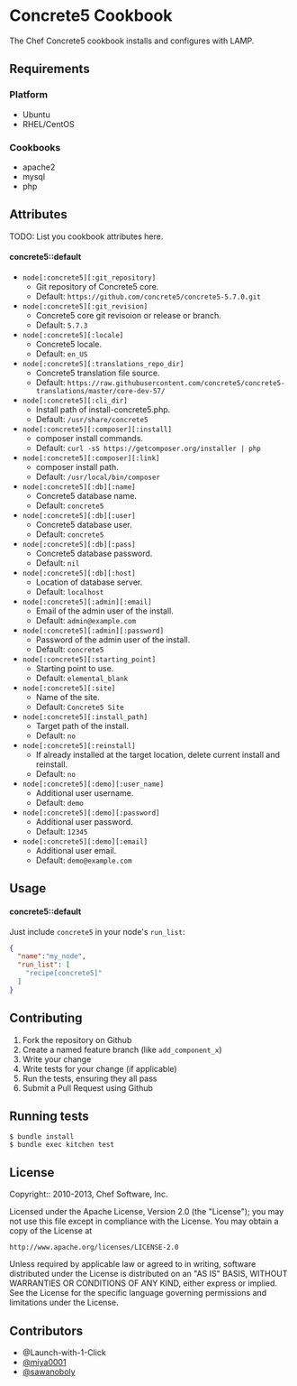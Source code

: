 Concrete5 Cookbook
==================

The Chef Concrete5 cookbook installs and configures with LAMP.

Requirements
------------

### Platform

* Ubuntu
* RHEL/CentOS

### Cookbooks

* apache2
* mysql
* php

Attributes
----------
TODO: List you cookbook attributes here.

#### concrete5::default

* `node[:concrete5][:git_repository]`
    * Git repository of Concrete5 core.
    * Default: `https://github.com/concrete5/concrete5-5.7.0.git`
* `node[:concrete5][:git_revision]`
    * Concrete5 core git revisoion or release or branch.
    * Default: `5.7.3`
* `node[:concrete5][:locale]`
    * Concrete5 locale.
    * Default: `en_US`
* `node[:concrete5][:translations_repo_dir]`
    * Concrete5 translation file source.
    * Default: `https://raw.githubusercontent.com/concrete5/concrete5-translations/master/core-dev-57/`
* `node[:concrete5][:cli_dir]`
    * Install path of install-concrete5.php.
    * Default: `/usr/share/concrete5`    
* `node[:concrete5][:composer][:install]`
    * composer install commands.
    * Default: `curl -sS https://getcomposer.org/installer | php`
* `node[:concrete5][:composer][:link]`
    * composer install path.
    * Default: `/usr/local/bin/composer`
* `node[:concrete5][:db][:name]`
    * Concrete5 database name.
    * Default: `concrete5`
* `node[:concrete5][:db][:user]`
    * Concrete5 database user.
    * Default: `concrete5`
* `node[:concrete5][:db][:pass]`
    * Concrete5 database password.
    * Default: `nil`
* `node[:concrete5][:db][:host]`
    * Location of database server.
    * Default: `localhost`
* `node[:concrete5][:admin][:email]`
    * Email of the admin user of the install.
    * Default: `admin@example.com`
* `node[:concrete5][:admin][:password]`
    * Password of the admin user of the install.
    * Default: `concrete5`
* `node[:concrete5][:starting_point]`
    * Starting point to use.
    * Default: `elemental_blank`
* `node[:concrete5][:site]`
    * Name of the site.
    * Default: `Concrete5 Site`
* `node[:concrete5][:install_path]`
    * Target path of the install.
    * Default: `no`
* `node[:concrete5][:reinstall]`
    * If already installed at the target location, delete current install and reinstall.
    * Default: `no`
* `node[:concrete5][:demo][:user_name]`
    * Additional user username.
    * Default: `demo`
* `node[:concrete5][:demo][:password]`
    * Additional user password.
    * Default: `12345`
* `node[:concrete5][:demo][:email]`
    * Additional user email.
    * Default: `demo@example.com`


Usage
-----
#### concrete5::default

Just include `concrete5` in your node's `run_list`:

```json
{
  "name":"my_node",
  "run_list": [
    "recipe[concrete5]"
  ]
}
```

Contributing
------------

1. Fork the repository on Github
2. Create a named feature branch (like `add_component_x`)
3. Write your change
4. Write tests for your change (if applicable)
5. Run the tests, ensuring they all pass
6. Submit a Pull Request using Github

## Running tests

```
$ bundle install
$ bundle exec kitchen test
```

License
-------------------

Copyright:: 2010-2013, Chef Software, Inc.

Licensed under the Apache License, Version 2.0 (the "License");
you may not use this file except in compliance with the License.
You may obtain a copy of the License at

    http://www.apache.org/licenses/LICENSE-2.0

Unless required by applicable law or agreed to in writing, software
distributed under the License is distributed on an "AS IS" BASIS,
WITHOUT WARRANTIES OR CONDITIONS OF ANY KIND, either express or implied.
See the License for the specific language governing permissions and
limitations under the License.

Contributors
------------

* @Launch-with-1-Click
* [@miya0001](https://github.com/miya0001)
* [@sawanoboly](https://github.com/sawanoboly)
